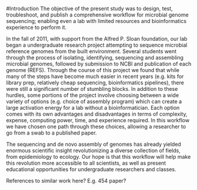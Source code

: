 #Introduction
The objective of the present study was to design, test, troubleshoot, and publish a comprehensive workflow for microbial genome sequencing; enabling even a lab with limited resources and bioinformatics experience to perform it.

In the fall of 2011, with support from the Alfred P. Sloan foundation, our lab began a undergraduate research project attempting to sequence microbial reference genomes from the built environment.  Several students went through the process of isolating, identifying, sequencing and assembling microbial genomes, followed by submission to NCBI and publication of each genome (REFS).  Through the course of this project we found that while many of the steps have become much easier in recent years (e.g. kits for library prep, relatively cheap sequencing, bioinformatics pipelines), there were still a significant number of stumbling blocks.  In addition to these hurdles, some portions of the project involve choosing between a wide variety of options (e.g. choice of assembly program) which can create a large activation energy for a lab without a bioinformatician.  Each option comes with its own advantages and disadvantages in terms of complexity, expense, computing power, time, and experience required. In this workflow we have chosen one path through these choices, allowing a researcher to go from a swab to a published paper. 

The sequencing and de novo assembly of genomes has already yielded enormous scientific insight revolutionizing a diverse collection of fields, from epidemiology to ecology.   Our hope is that this workflow will help make this revolution more accessible to all scientists, as well as present educational opportunities for undergraduate researchers and classes.
 
References to similar work here?  E.g. 454 paper?

